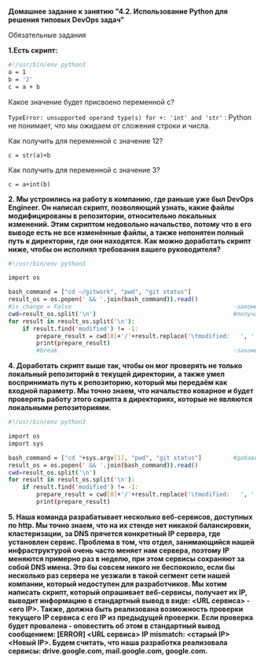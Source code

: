 **Домашнее задание к занятию "4.2. Использование Python для решения типовых DevOps задач"**

Обязательные задания  

**1.Есть скрипт:**

```bash
#!/usr/bin/env python3  
a = 1  
b = '2'  
c = a + b
```

Какое значение будет присвоено переменной c? 

`TypeError: unsupported operand type(s) for +: 'int' and 'str'` : Python не понимает, что мы ожидаем от сложения строки и числа.

Как получить для переменной c значение 12?  

`c = str(a)+b`

Как получить для переменной c значение 3? 

`c = a+int(b)`



**2. Мы устроились на работу в компанию, где раньше уже был DevOps Engineer. Он написал скрипт, позволяющий узнать, какие файлы модифицированы в репозитории, относительно локальных изменений. Этим скриптом недовольно начальство, потому что в его выводе есть не все изменённые файлы, а также непонятен полный путь к директории, где они находятся. Как можно доработать скрипт ниже, чтобы он исполнял требования вашего руководителя?**

```bash
#!/usr/bin/env python3

import os

bash_command = ["cd ~/gitwork", "pwd", "git status"]            
result_os = os.popen(' && '.join(bash_command)).read()
#is_change = False                                              -закоментированно как лишнее
cwd=result_os.split('\n')                                       #получаем директорию репозитория
for result in result_os.split('\n'):
    if result.find('modified') != -1:
        prepare_result = cwd[0]+'/'+result.replace('\tmodified:   ', '') #вывод директории и имени файла
        print(prepare_result)
        #break                                                  -закоментировал как лишнее прерывание цикла
```



**4. Доработать скрипт выше так, чтобы он мог проверять не только локальный репозиторий в текущей директории, а также умел воспринимать путь к репозиторию, который мы передаём как входной параметр. Мы точно знаем, что начальство коварное и будет проверять работу этого скрипта в директориях, которые не являются локальными репозиториями.** 

```bash
#!/usr/bin/env python3

import os
import sys

bash_command = ["cd "+sys.argv[1], "pwd", "git status"]         #добавили передачу аргумента в скрипт
result_os = os.popen(' && '.join(bash_command)).read()          
cwd=result_os.split('\n')
for result in result_os.split('\n'):
    if result.find('modified') != -1:
        prepare_result = cwd[0]+'/'+result.replace('\tmodified:   ', '')
        print(prepare_result)
```



**5. Наша команда разрабатывает несколько веб-сервисов, доступных по http. Мы точно знаем, что на их стенде нет никакой балансировки, кластеризации, за DNS прячется конкретный IP сервера, где установлен сервис. Проблема в том, что отдел, занимающийся нашей инфраструктурой очень часто меняет нам сервера, поэтому IP меняются примерно раз в неделю, при этом сервисы сохраняют за собой DNS имена. Это бы совсем никого не беспокоило, если бы несколько раз сервера не уезжали в такой сегмент сети нашей компании, который недоступен для разработчиков. Мы хотим написать скрипт, который опрашивает веб-сервисы, получает их IP, выводит информацию в стандартный вывод в виде: <URL сервиса> - <его IP>. Также, должна быть реализована возможность проверки текущего IP сервиса c его IP из предыдущей проверки. Если проверка будет провалена - оповестить об этом в стандартный вывод сообщением: [ERROR] <URL сервиса> IP mismatch: <старый IP> <Новый IP>. Будем считать, что наша разработка реализовала сервисы: drive.google.com, mail.google.com, google.com.**

